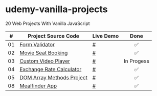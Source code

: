 # udemy-vanilla-projects

20 Web Projects With Vanilla JavaScript

| #   | Project Source Code                                                                                                 | Live Demo                                                                          |    Done    |
| --- | ------------------------------------------------------------------------------------------------------------------- | ---------------------------------------------------------------------------------- | :--------: |
| 01  | [Form Validator](https://github.com/jokh0108/udemy-vanilla-projects/tree/main/1-form-validator)                     | [#](https://jokh0108.github.io/udemy-vanilla-projects/1-form-validator/)           |     ✅     |
| 02  | [Movie Seat Booking](https://github.com/jokh0108/udemy-vanilla-projects/tree/main/2-movie-seat-booking)             | [#](https://jokh0108.github.io/udemy-vanilla-projects/2-movie-seat-booking/)       |     ✅     |
| 03  | [Custom Video Player](https://github.com/jokh0108/udemy-vanilla-projects/tree/main/3-custom-video-player)           | [#](https://jokh0108.github.io/udemy-vanilla-projects/3-custom-video-player/)      | In Progess |
| 04  | [Exchange Rate Calculator](https://github.com/jokh0108/udemy-vanilla-projects/tree/main/4-exchange-rate-calculator) | [#](https://jokh0108.github.io/udemy-vanilla-projects/4-exchange-rate-calculator/) |     ✅     |
| 05  | [DOM Array Methods Project](https://github.com/jokh0108/udemy-vanilla-projects/tree/main/5-dom-array-methods)       | [#](https://jokh0108.github.io/udemy-vanilla-projects/5-dom-array-methods/)        |     ✅     |
| 08  | [Mealfinder App](https://github.com/jokh0108/udemy-vanilla-projects/tree/main/8-meal-finder-app)                    | [#](https://jokh0108.github.io/udemy-vanilla-projects/8-meal-finder-app/)          |     ✅     |
